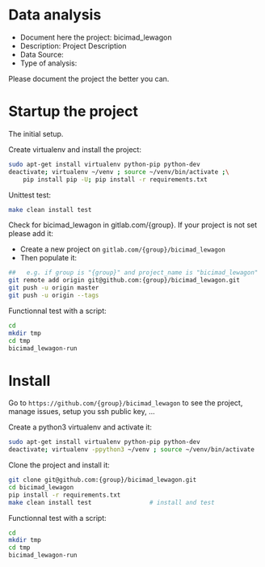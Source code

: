 # Data analysis
- Document here the project: bicimad_lewagon
- Description: Project Description
- Data Source:
- Type of analysis:

Please document the project the better you can.

# Startup the project

The initial setup.

Create virtualenv and install the project:
```bash
sudo apt-get install virtualenv python-pip python-dev
deactivate; virtualenv ~/venv ; source ~/venv/bin/activate ;\
    pip install pip -U; pip install -r requirements.txt
```

Unittest test:
```bash
make clean install test
```

Check for bicimad_lewagon in gitlab.com/{group}.
If your project is not set please add it:

- Create a new project on `gitlab.com/{group}/bicimad_lewagon`
- Then populate it:

```bash
##   e.g. if group is "{group}" and project_name is "bicimad_lewagon"
git remote add origin git@github.com:{group}/bicimad_lewagon.git
git push -u origin master
git push -u origin --tags
```

Functionnal test with a script:

```bash
cd
mkdir tmp
cd tmp
bicimad_lewagon-run
```

# Install

Go to `https://github.com/{group}/bicimad_lewagon` to see the project, manage issues,
setup you ssh public key, ...

Create a python3 virtualenv and activate it:

```bash
sudo apt-get install virtualenv python-pip python-dev
deactivate; virtualenv -ppython3 ~/venv ; source ~/venv/bin/activate
```

Clone the project and install it:

```bash
git clone git@github.com:{group}/bicimad_lewagon.git
cd bicimad_lewagon
pip install -r requirements.txt
make clean install test                # install and test
```
Functionnal test with a script:

```bash
cd
mkdir tmp
cd tmp
bicimad_lewagon-run
```
